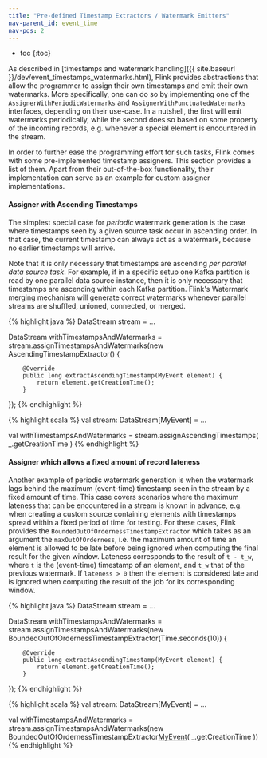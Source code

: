 ```yaml
---
title: "Pre-defined Timestamp Extractors / Watermark Emitters"
nav-parent_id: event_time
nav-pos: 2
---
```

<!--
Licensed to the Apache Software Foundation (ASF) under one
or more contributor license agreements.  See the NOTICE file
distributed with this work for additional information
regarding copyright ownership.  The ASF licenses this file
to you under the Apache License, Version 2.0 (the
"License"); you may not use this file except in compliance
with the License.  You may obtain a copy of the License at

  http://www.apache.org/licenses/LICENSE-2.0

Unless required by applicable law or agreed to in writing,
software distributed under the License is distributed on an
"AS IS" BASIS, WITHOUT WARRANTIES OR CONDITIONS OF ANY
KIND, either express or implied.  See the License for the
specific language governing permissions and limitations
under the License.
-->

* toc
{:toc}

As described in [timestamps and watermark handling]({{ site.baseurl }}/dev/event_timestamps_watermarks.html),
Flink provides abstractions that allow the programmer to assign their own timestamps and emit their own watermarks. More specifically,
one can do so by implementing one of the `AssignerWithPeriodicWatermarks` and `AssignerWithPunctuatedWatermarks` interfaces, depending
on their use-case. In a nutshell, the first will emit watermarks periodically, while the second does so based on some property of
the incoming records, e.g. whenever a special element is encountered in the stream.

In order to further ease the programming effort for such tasks, Flink comes with some pre-implemented timestamp assigners.
This section provides a list of them. Apart from their out-of-the-box functionality, their implementation can serve as an example
for custom assigner implementations.

#### **Assigner with Ascending Timestamps**

The simplest special case for *periodic* watermark generation is the case where timestamps seen by a given source task
occur in ascending order. In that case, the current timestamp can always act as a watermark, because no earlier timestamps will
arrive.

Note that it is only necessary that timestamps are ascending *per parallel data source task*. For example, if
in a specific setup one Kafka partition is read by one parallel data source instance, then it is only necessary that
timestamps are ascending within each Kafka partition. Flink's Watermark merging mechanism will generate correct
watermarks whenever parallel streams are shuffled, unioned, connected, or merged.

<div class="codetabs" markdown="1">
<div data-lang="java" markdown="1">
{% highlight java %}
DataStream<MyEvent> stream = ...

DataStream<MyEvent> withTimestampsAndWatermarks =
    stream.assignTimestampsAndWatermarks(new AscendingTimestampExtractor<MyEvent>() {

        @Override
        public long extractAscendingTimestamp(MyEvent element) {
            return element.getCreationTime();
        }
});
{% endhighlight %}
</div>
<div data-lang="scala" markdown="1">
{% highlight scala %}
val stream: DataStream[MyEvent] = ...

val withTimestampsAndWatermarks = stream.assignAscendingTimestamps( _.getCreationTime )
{% endhighlight %}
</div>
</div>

#### **Assigner which allows a fixed amount of record lateness**

Another example of periodic watermark generation is when the watermark lags behind the maximum (event-time) timestamp
seen in the stream by a fixed amount of time. This case covers scenarios where the maximum lateness that can be encountered in a
stream is known in advance, e.g. when creating a custom source containing elements with timestamps spread within a fixed period of
time for testing. For these cases, Flink provides the `BoundedOutOfOrdernessTimestampExtractor` which takes as an argument
the `maxOutOfOrderness`, i.e. the maximum amount of time an element is allowed to be late before being ignored when computing the
final result for the given window. Lateness corresponds to the result of `t - t_w`, where `t` is the (event-time) timestamp of an
element, and `t_w` that of the previous watermark. If `lateness > 0` then the element is considered late and is ignored when computing
the result of the job for its corresponding window.

<div class="codetabs" markdown="1">
<div data-lang="java" markdown="1">
{% highlight java %}
DataStream<MyEvent> stream = ...

DataStream<MyEvent> withTimestampsAndWatermarks =
    stream.assignTimestampsAndWatermarks(new BoundedOutOfOrdernessTimestampExtractor<MyEvent>(Time.seconds(10)) {

        @Override
        public long extractAscendingTimestamp(MyEvent element) {
            return element.getCreationTime();
        }
});
{% endhighlight %}
</div>
<div data-lang="scala" markdown="1">
{% highlight scala %}
val stream: DataStream[MyEvent] = ...

val withTimestampsAndWatermarks = stream.assignTimestampsAndWatermarks(new BoundedOutOfOrdernessTimestampExtractor[MyEvent](Time.seconds(10))( _.getCreationTime ))
{% endhighlight %}
</div>
</div>
